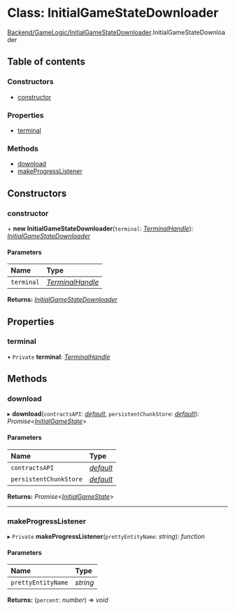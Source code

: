 # Class: InitialGameStateDownloader

[Backend/GameLogic/InitialGameStateDownloader](../modules/backend_gamelogic_initialgamestatedownloader.md).InitialGameStateDownloader

## Table of contents

### Constructors

- [constructor](backend_gamelogic_initialgamestatedownloader.initialgamestatedownloader.md#constructor)

### Properties

- [terminal](backend_gamelogic_initialgamestatedownloader.initialgamestatedownloader.md#terminal)

### Methods

- [download](backend_gamelogic_initialgamestatedownloader.initialgamestatedownloader.md#download)
- [makeProgressListener](backend_gamelogic_initialgamestatedownloader.initialgamestatedownloader.md#makeprogresslistener)

## Constructors

### constructor

\+ **new InitialGameStateDownloader**(`terminal`: [_TerminalHandle_](../interfaces/frontend_views_terminal.terminalhandle.md)): [_InitialGameStateDownloader_](backend_gamelogic_initialgamestatedownloader.initialgamestatedownloader.md)

#### Parameters

| Name       | Type                                                                        |
| :--------- | :-------------------------------------------------------------------------- |
| `terminal` | [_TerminalHandle_](../interfaces/frontend_views_terminal.terminalhandle.md) |

**Returns:** [_InitialGameStateDownloader_](backend_gamelogic_initialgamestatedownloader.initialgamestatedownloader.md)

## Properties

### terminal

• `Private` **terminal**: [_TerminalHandle_](../interfaces/frontend_views_terminal.terminalhandle.md)

## Methods

### download

▸ **download**(`contractsAPI`: [_default_](backend_gamelogic_contractsapi.default.md), `persistentChunkStore`: [_default_](backend_storage_persistentchunkstore.default.md)): _Promise_<[_InitialGameState_](../interfaces/backend_gamelogic_initialgamestatedownloader.initialgamestate.md)\>

#### Parameters

| Name                   | Type                                                         |
| :--------------------- | :----------------------------------------------------------- |
| `contractsAPI`         | [_default_](backend_gamelogic_contractsapi.default.md)       |
| `persistentChunkStore` | [_default_](backend_storage_persistentchunkstore.default.md) |

**Returns:** _Promise_<[_InitialGameState_](../interfaces/backend_gamelogic_initialgamestatedownloader.initialgamestate.md)\>

---

### makeProgressListener

▸ `Private` **makeProgressListener**(`prettyEntityName`: _string_): _function_

#### Parameters

| Name               | Type     |
| :----------------- | :------- |
| `prettyEntityName` | _string_ |

**Returns:** (`percent`: _number_) => _void_
